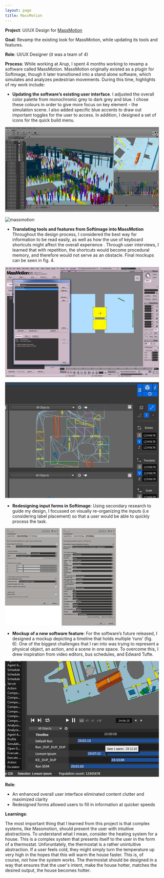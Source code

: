 ```yaml
---
layout: page
title: MassMotion
---
```


**Project**: UI/UX Design for [MassMotion](https://www.oasys-software.com/products/pedestrian-simulation/massmotion/)

**Goal**: Revamp the existing look for MassMotion, while updating its tools and features.

**Role**: UI/UX Designer (it was a team of 4)

**Process**: While working at Arup, I spent 4 months working to revamp a software called MassMotion. MassMotion originally existed as a plugin for Softimage, though it later transitioned into a stand alone software, which simulates and analyzes pedestrian movements. During this time, highlights of my work include:

- **Updating the software’s existing user interface**. I adjusted the overall color palette from monochromic grey to dark grey and blue. I chose these colours in order to give more focus on key element - the simulation scene. I also added specific blue accents to draw out important toggles for the user to access. In addition, I designed a set of icons for the quick build menu.

![massmotion](/images/old_massmotion.jpg)

![massmotion](/images/massmotionfull.png)

- **Translating tools and features from Softimage into MassMotion** Throughout the design process, I considered the best way for information to be read easily, as well as how the use of keyboard shortcuts might affect the overall experience . Through user interviews, I learned that with repetition, the shortcuts would become procedural memory, and therefore would not serve as an obstacle. Final mockups can be seen in fig. 4.

![massmotion](/images/old_toolbar.jpg)

![massmotion](/images/tools.png)

- **Redesigning input forms in Softimage**: Using secondary research to guide my design, I focussed on visually re-organizing the inputs (i.e considering label placement) so that a user would be able to quickly process the task.

![massmotion](/images/forms.png)


- **Mockup of a new software feature**: For the software’s future released, I designed a mockup depicting a timeline that holds multiple ‘runs’ (fig. 6). One of the biggest challenges that I ran into was trying to represent a physical object, an action, and a scene in one space. To overcome this, I drew inspiration from video editors, bus schedules, and Edward Tufte.

![massmotion](/images/timeline.png)

**Role**:
- An enhanced overall user interface eliminated content clutter and maximized clarity
- Redesigned forms allowed users to fill in information at quicker speeds


**Learnings**:

The most important thing that I learned from this project is that complex systems, like Massmotion, should present the user with intuitive abstractions. To understand what I mean, consider the heating system for a house. This is a complex system that presents itself to the user in the form of a thermostat. Unforuntately, the thermostat is a rather unintuitive abstraction. If a user feels cold, they might simply turn the temperature up very high in the hopes that this will warm the house faster. This is, of course, not how the system works. The thermostat should be designed in a way that ensures that the user's intent, make the house hotter, matches the desired output, the house becomes hotter.
